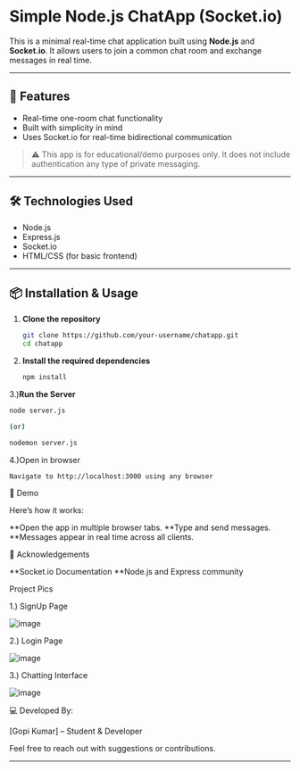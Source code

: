 # Simple Node.js ChatApp (Socket.io)

This is a minimal real-time chat application built using **Node.js** and **Socket.io**. It allows users to join a common chat room and exchange messages in real time.

---

## 🚀 Features

- Real-time one-room chat functionality
- Built with simplicity in mind
- Uses Socket.io for real-time bidirectional communication

> ⚠️ This app is for educational/demo purposes only. It does not include authentication any type of private messaging.

---

## 🛠️ Technologies Used

- Node.js
- Express.js
- Socket.io
- HTML/CSS (for basic frontend)

---

## 📦 Installation & Usage

1. **Clone the repository**  
   ```bash
   git clone https://github.com/your-username/chatapp.git
   cd chatapp


2. **Install the required dependencies**
   ```bash
   npm install

3.)**Run the Server**
   ```bash
  node server.js

(or)

nodemon server.js

```

4.)Open in browser
  ```
  Navigate to http://localhost:3000 using any browser
  ```

🧪 Demo

Here’s how it works:

**Open the app in multiple browser tabs.
**Type and send messages.
**Messages appear in real time across all clients.


🙏 Acknowledgements

**Socket.io Documentation
**Node.js and Express community



Project Pics

1.) SignUp Page


![image](https://github.com/user-attachments/assets/f073ce2c-0ad6-40b6-8374-e2f02560a1a1)


2.) Login Page


![image](https://github.com/user-attachments/assets/c4862ccd-1892-4ba2-b3dd-17a7d7bbd792)


3.) Chatting Interface


![image](https://github.com/user-attachments/assets/31203d8b-1e7c-417f-9db1-f06653d627ad)


💻 Developed By:

[Gopi Kumar] – Student & Developer

Feel free to reach out with suggestions or contributions.

---




